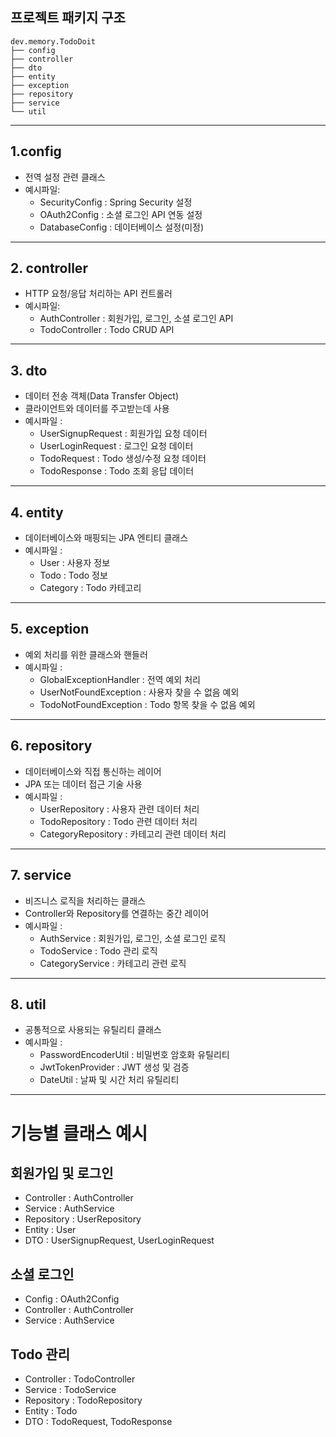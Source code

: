 ## 프로젝트 패키지 구조
```
dev.memory.TodoDoit
├── config
├── controller
├── dto
├── entity
├── exception
├── repository
├── service
└── util
```
---------------------------------------
## 1.config
* 전역 설정 관련 클래스
* 예시파일:
  * SecurityConfig : Spring Security 설정
  * OAuth2Config : 소셜 로그인 API 연동 설정
  * DatabaseConfig : 데이터베이스 설정(미정)
---------------------------------------
## 2. controller
* HTTP 요청/응답 처리하는 API 컨트롤러
* 예시파일:
  * AuthController : 회원가입, 로그인, 소셜 로그인 API
  * TodoController : Todo CRUD API
---------------------------------------
## 3. dto
* 데이터 전송 객체(Data Transfer Object)
* 클라이언트와 데이터를 주고받는데 사용
* 예시파일 :
  * UserSignupRequest : 회원가입 요청 데이터
  * UserLoginRequest : 로그인 요청 데이터
  * TodoRequest : Todo 생성/수정 요청 데이터
  * TodoResponse : Todo 조회 응답 데이터
---------------------------------------
## 4. entity
* 데이터베이스와 매핑되는 JPA 엔티티 클래스
* 예시파일 :
  * User : 사용자 정보
  * Todo : Todo 정보
  * Category : Todo 카테고리
---------------------------------------
## 5. exception
* 예외 처리를 위한 클래스와 핸들러
* 예시파일 :
  * GlobalExceptionHandler : 전역 예외 처리
  * UserNotFoundException : 사용자 찾을 수 없음 예외
  * TodoNotFoundException : Todo 항목 찾을 수 없음 예외
---------------------------------------
## 6. repository
* 데이터베이스와 직접 통신하는 레이어
* JPA 또는 데이터 접근 기술 사용
* 예시파일 :
  * UserRepository : 사용자 관련 데이터 처리
  * TodoRepository : Todo 관련 데이터 처리
  * CategoryRepository : 카테고리 관련 데이터 처리
---------------------------------------
## 7. service
* 비즈니스 로직을 처리하는 클래스
* Controller와 Repository를 연결하는 중간 레이어
* 예시파일 :
  * AuthService : 회원가입, 로그인, 소셜 로그인 로직
  * TodoService : Todo 관리 로직
  * CategoryService : 카테고리 관련 로직
---------------------------------------
## 8. util
* 공통적으로 사용되는 유틸리티 클래스
* 예시파일 :
  * PasswordEncoderUtil : 비밀번호 암호화 유틸리티
  * JwtTokenProvider : JWT 생성 및 검증
  * DateUtil : 날짜 및 시간 처리 유틸리티
---------------------------------------

# 기능별 클래스 예시
## 회원가입 및 로그인
* Controller : AuthController
* Service : AuthService
* Repository : UserRepository
* Entity : User
* DTO : UserSignupRequest, UserLoginRequest

## 소셜 로그인
* Config : OAuth2Config
* Controller : AuthController
* Service : AuthService

## Todo 관리
* Controller : TodoController
* Service : TodoService
* Repository : TodoRepository
* Entity : Todo
* DTO : TodoRequest, TodoResponse


